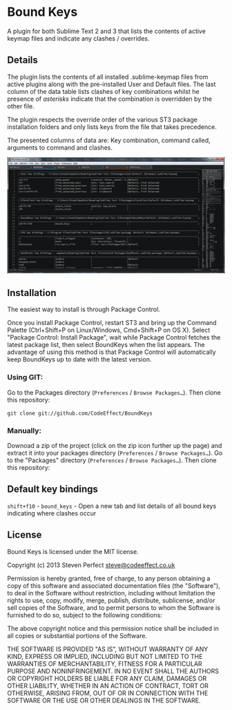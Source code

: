 # Bound Keys #

A plugin for both Sublime Text 2 and 3 that lists the contents of active keymap
files and indicate any clashes / overrides.

## Details ##

The plugin lists the contents of all installed .sublime-keymap files from active
plugins along with the pre-installed User and Default files. The last column
of the data table lists clashes of key combinations whilst he presence of
*asterisks* indicate that the combination is overridden by the other file.

The plugin respects the override order of the various ST3 package installation
folders and only lists keys from the file that takes precedence.

The presented columns of data are: Key combination, command called, arguments to
command and clashes.

![BoundKeys Screenshot](https://github.com/CodeEffect/BoundKeys/raw/master/BoundKeys.png)

## Installation ##

The easiest way to install is through Package Control.

Once you install Package Control, restart ST3 and bring up the Command Palette
(Ctrl+Shift+P on Linux/Windows, Cmd+Shift+P on OS X). Select "Package Control:
Install Package", wait while Package Control fetches the latest package list,
then select BoundKeys when the list appears. The advantage of using this method
is that Package Control will automatically keep BoundKeys up to date with the
latest version.

### Using GIT: ###
Go to the Packages directory (`Preferences` / `Browse Packages…`). Then clone this
repository:

    git clone git://github.com/CodeEffect/BoundKeys

### Manually: ###
Downoad a zip of the project (click on the zip icon further up the page) and extract
it into your packages directory (`Preferences` / `Browse Packages…`).
Go to the "Packages" directory (`Preferences` / `Browse Packages…`). Then clone this
repository:

## Default key bindings ##

`shift+f10` - `bound_keys` - Open a new tab and list details of all bound keys indicating
where clashes occur

## License ##

Bound Keys is licensed under the MIT license.

  Copyright (c) 2013 Steven Perfect <steve@codeeffect.co.uk>

  Permission is hereby granted, free of charge, to any person obtaining a copy
  of this software and associated documentation files (the "Software"), to deal
  in the Software without restriction, including without limitation the rights
  to use, copy, modify, merge, publish, distribute, sublicense, and/or sell
  copies of the Software, and to permit persons to whom the Software is
  furnished to do so, subject to the following conditions:

  The above copyright notice and this permission notice shall be included in
  all copies or substantial portions of the Software.

  THE SOFTWARE IS PROVIDED "AS IS", WITHOUT WARRANTY OF ANY KIND, EXPRESS OR
  IMPLIED, INCLUDING BUT NOT LIMITED TO THE WARRANTIES OF MERCHANTABILITY,
  FITNESS FOR A PARTICULAR PURPOSE AND NONINFRINGEMENT. IN NO EVENT SHALL THE
  AUTHORS OR COPYRIGHT HOLDERS BE LIABLE FOR ANY CLAIM, DAMAGES OR OTHER
  LIABILITY, WHETHER IN AN ACTION OF CONTRACT, TORT OR OTHERWISE, ARISING FROM,
  OUT OF OR IN CONNECTION WITH THE SOFTWARE OR THE USE OR OTHER DEALINGS IN
  THE SOFTWARE.

